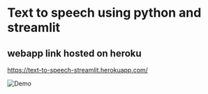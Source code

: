 # Text to speech using python and streamlit
## webapp link hosted on heroku <br>
https://text-to-speech-streamlit.herokuapp.com/

![Demo](https://github.com/mx-pro/streamlit-text-to-speech/blob/main/demo.png)
